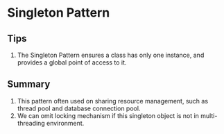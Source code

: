 # Singleton Pattern

## Tips
1. The Singleton Pattern ensures a class has only one instance, and provides a global point of access to it.

## Summary
1. This pattern often used on sharing resource management, such as thread pool and database connection pool.
1. We can omit locking mechanism if this singleton object is not in multi-threading environment.